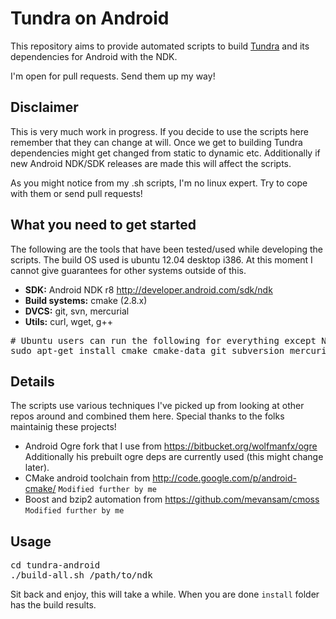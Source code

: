 Tundra on Android
=================

This repository aims to provide automated scripts to build [Tundra] and its dependencies for Android with the NDK.

I'm open for pull requests. Send them up my way!

Disclaimer
----------

This is very much work in progress. If you decide to use the scripts here remember that they can change at will. Once we get to building Tundra dependencies might get changed from static to dynamic etc. Additionally if new Android NDK/SDK releases are made this will affect the scripts.

As you might notice from my .sh scripts, I'm no linux expert. Try to cope with them or send pull requests!

What you need to get started
----------------------------

The following are the tools that have been tested/used while developing the scripts. The build OS used is ubuntu 12.04 desktop i386. At this moment I cannot give guarantees for other systems outside of this.

* **SDK:** Android NDK r8 http://developer.android.com/sdk/ndk
* **Build systems:** cmake (2.8.x)
* **DVCS:** git, svn, mercurial
* **Utils:** curl, wget, g++

<pre>
# Ubuntu users can run the following for everything except NDK
sudo apt-get install cmake cmake-data git subversion mercurial curl wget g++
</pre>

Details
-------

The scripts use various techniques I've picked up from looking at other repos around and combined them here. Special thanks to the folks maintainig these projects!

* Android Ogre fork that I use from https://bitbucket.org/wolfmanfx/ogre Additionally his prebuilt ogre deps are currently used (this might change later).
* CMake android toolchain from http://code.google.com/p/android-cmake/ `Modified further by me`
* Boost and bzip2 automation from https://github.com/mevansam/cmoss `Modified further by me`

Usage
-----

<pre>
cd tundra-android
./build-all.sh /path/to/ndk
</pre>

Sit back and enjoy, this will take a while. When you are done `install` folder has the build results.


[Tundra]: https://github.com/realXtend/naali/tree/tundra2 "Tundra"
